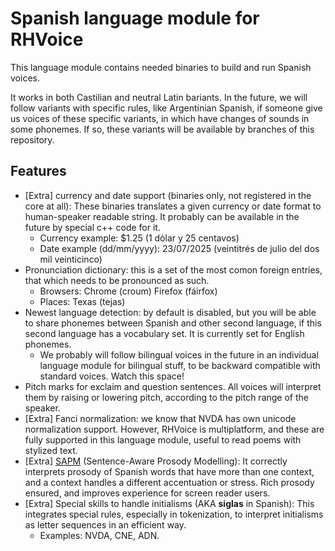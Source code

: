 # Spanish language module for RHVoice

This language module contains needed binaries to build and run Spanish voices.

It works in both Castilian and neutral Latin bariants. In the future, we will follow variants with specific rules, like Argentinian Spanish, if someone give us voices of these specific variants, in which have changes of sounds in some phonemes.
If so, these variants will be available by branches of this repository.

## Features

- [Extra] currency and date support (binaries only, not registered in the core at all): These binaries translates a given currency or date format to human-speaker readable string. It probably can be available in the future by special c++ code for it.
  - Currency example: $1.25 (1 dólar y 25 centavos)
  - Date example (dd/mm/yyyy): 23/07/2025 (veintitrés de julio del dos mil veinticinco)
- Pronunciation dictionary: this is a set of the most comon foreign entries, that which needs to be pronounced as such.
  - Browsers: Chrome (croum) Firefox (fáirfox)
  - Places: Texas (tejas)
- Newest language detection: by default is disabled, but you will be able to share phonemes between Spanish and other second language, if this second language has a vocabulary set. It is currently set for English phonemes.
  - We probably will follow bilingual voices in the future in an individual language module for bilingual stuff, to be backward compatible with standard voices. Watch this space!
- Pitch marks for exclaim and question sentences. All voices will interpret them by raising or lowering pitch, according to the pitch range of the speaker.
- [Extra] Fanci normalization: we know that NVDA has own unicode normalization support. However, RHVoice is multiplatform, and these are fully supported in this language module, useful to read poems with stylized text.
- [Extra] [SAPM](https://www.tumblr.com/rhvoice-ec/774835280946528256/our-spanish-implementations-using-sentence-based) (Sentence-Aware Prosody Modelling): It correctly interprets prosody of Spanish words that have more than one context, and a context handles a different accentuation or stress. Rich prosody ensured, and improves experience for screen reader users.
- [Extra] Special skills to handle initialisms (AKA **siglas** in Spanish): This integrates special rules, especially in tokenization, to interpret initialisms as letter sequences in an efficient way.
  - Examples: NVDA, CNE, ADN.
